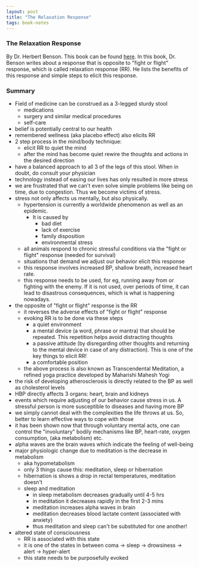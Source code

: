 ```yaml
---
layout: post
title: "The Relaxation Response"
tags: book-notes
---
```


### The Relaxation Response
By Dr. Herbert Benson. This book can be found
[here](https://www.amazon.com/Relaxation-Response-Herbert-Benson/dp/0380006766).
In this book, Dr. Benson writes about a response that is opposite to
"fight or flight" response, which is called relaxation response (RR). He lists
the benefits of this response and simple steps to elicit this response.

### Summary
- Field of medicine can be construed as a 3-legged sturdy stool
  - medications
  - surgery and similar medical procedures
  - self-care
- belief is potentially central to our health
- remembered wellness (aka placebo effect) also elicits RR
- 2 step process in the mind/body technique:
  - elicit RR to quiet the mind
  - after the mind has become quiet rewire the thoughts and actions in the
    desired direction
- have a balanced approach to all 3 of the legs of this stool. When in doubt,
  do consult your physician
- technology instead of easing our lives has only resulted in more stress
- we are frustrated that we can't even solve simple problems like being on time,
  due to congestion. Thus we become victims of stress.
- stress not only affects us mentally, but also physically.
  - hypertension is currently a worldwide phenomenon as well as an epidemic.
    - It is caused by
      - bad diet
      - lack of exercise
      - family disposition
      - environmental stress
  - all animals respond to chronic stressful conditions via the
    "fight or flight" response (needed for survival)
  - situations that demand we adjust our behavior elicit this response
  - this response involves increased BP, shallow breath, increased heart rate.
  - this response needs to be used, for eg, running away from or fighting with
    the enemy. If it is not used, over periods of time, it can lead to
    disastrous consequences, which is what is happening nowadays.
- the opposite of "fight or flight" response is the RR
  - it reverses the adverse effects of "fight or flight" response
  - evoking RR is to be done via these steps
    - a quiet environment
    - a mental device (a word, phrase or mantra) that should be repeated. This
      repetition helps avoid distracting thoughts
    - a passive attitude (by disregarding other thoughts and returning to the
      mental device in case of any distraction). This is one of the key things
      to elicit RR!
    - a comfortable position
  - the above process is also known as Transcendental Meditation, a refined yoga
    practice developed by Maharishi Mahesh Yogi
- the risk of developing atherosclerosis is directly related to the BP as well
  as cholesterol levels
- HBP directly affects 3 organs: heart, brain and kidneys
- events which require adjusting of our behavior cause stress in us. A stressful
  person is more susceptible to diseases and having more BP
- we simply cannot deal with the complexities the life throws at us. So, better
  to learn effective ways to cope with those
- it has been shown now that through voluntary mental acts, one can control the
  "involuntary" bodily mechanisms like BP, heart-rate, oxygen consumption,
  (aka metabolism) etc.
- alpha waves are the brain waves which indicate the feeling of well-being
- major physiologic change due to meditation is the decrease in metabolism
  - aka hypometabolism
  - only 3 things cause this: meditation, sleep or hibernation
  - hibernation is shows a drop in rectal temperatures, meditation doesn't
  - sleep and meditation
    - in sleep metabolism decreases gradually until 4-5 hrs
    - in meditation it decreases rapidly in the first 2-3 mins
    - meditation increases alpha waves in brain
    - meditation decreases blood lactate content (associated with anxiety)
    - thus meditation and sleep can't be substituted for one another!
- altered state of consciousness
  - RR is associated with this state
  - it is one of the states in between coma -> sleep -> drowsiness -> alert -> hyper-alert
  - this state needs to be purposefully evoked

